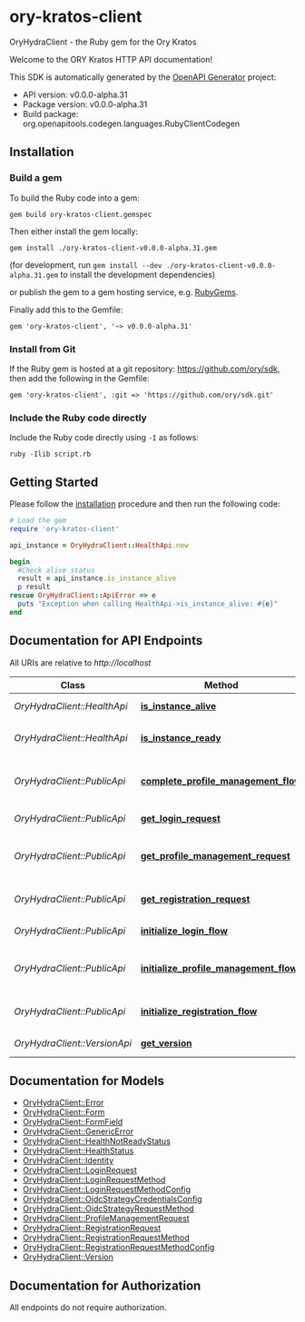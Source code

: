 # ory-kratos-client

OryHydraClient - the Ruby gem for the Ory Kratos

Welcome to the ORY Kratos HTTP API documentation!

This SDK is automatically generated by the [OpenAPI Generator](https://openapi-generator.tech) project:

- API version: v0.0.0-alpha.31
- Package version: v0.0.0-alpha.31
- Build package: org.openapitools.codegen.languages.RubyClientCodegen

## Installation

### Build a gem

To build the Ruby code into a gem:

```shell
gem build ory-kratos-client.gemspec
```

Then either install the gem locally:

```shell
gem install ./ory-kratos-client-v0.0.0-alpha.31.gem
```

(for development, run `gem install --dev ./ory-kratos-client-v0.0.0-alpha.31.gem` to install the development dependencies)

or publish the gem to a gem hosting service, e.g. [RubyGems](https://rubygems.org/).

Finally add this to the Gemfile:

    gem 'ory-kratos-client', '~> v0.0.0-alpha.31'

### Install from Git

If the Ruby gem is hosted at a git repository: https://github.com/ory/sdk, then add the following in the Gemfile:

    gem 'ory-kratos-client', :git => 'https://github.com/ory/sdk.git'

### Include the Ruby code directly

Include the Ruby code directly using `-I` as follows:

```shell
ruby -Ilib script.rb
```

## Getting Started

Please follow the [installation](#installation) procedure and then run the following code:

```ruby
# Load the gem
require 'ory-kratos-client'

api_instance = OryHydraClient::HealthApi.new

begin
  #Check alive status
  result = api_instance.is_instance_alive
  p result
rescue OryHydraClient::ApiError => e
  puts "Exception when calling HealthApi->is_instance_alive: #{e}"
end

```

## Documentation for API Endpoints

All URIs are relative to *http://localhost*

Class | Method | HTTP request | Description
------------ | ------------- | ------------- | -------------
*OryHydraClient::HealthApi* | [**is_instance_alive**](docs/HealthApi.md#is_instance_alive) | **GET** /health/alive | Check alive status
*OryHydraClient::HealthApi* | [**is_instance_ready**](docs/HealthApi.md#is_instance_ready) | **GET** /health/ready | Check readiness status
*OryHydraClient::PublicApi* | [**complete_profile_management_flow**](docs/PublicApi.md#complete_profile_management_flow) | **POST** /profiles | Complete Profile Management Flow
*OryHydraClient::PublicApi* | [**get_login_request**](docs/PublicApi.md#get_login_request) | **GET** /auth/browser/requests/login | Get Login Request
*OryHydraClient::PublicApi* | [**get_profile_management_request**](docs/PublicApi.md#get_profile_management_request) | **GET** /profiles/requests | Get Profile Management Request (via cookie)
*OryHydraClient::PublicApi* | [**get_registration_request**](docs/PublicApi.md#get_registration_request) | **GET** /auth/browser/requests/registration | Get Registration Request
*OryHydraClient::PublicApi* | [**initialize_login_flow**](docs/PublicApi.md#initialize_login_flow) | **GET** /auth/browser/login | Initialize a Login Flow
*OryHydraClient::PublicApi* | [**initialize_profile_management_flow**](docs/PublicApi.md#initialize_profile_management_flow) | **GET** /profiles | Initialize Profile Management Flow
*OryHydraClient::PublicApi* | [**initialize_registration_flow**](docs/PublicApi.md#initialize_registration_flow) | **GET** /auth/browser/registration | Initialize a Registration Flow
*OryHydraClient::VersionApi* | [**get_version**](docs/VersionApi.md#get_version) | **GET** /version | Get service version


## Documentation for Models

 - [OryHydraClient::Error](docs/Error.md)
 - [OryHydraClient::Form](docs/Form.md)
 - [OryHydraClient::FormField](docs/FormField.md)
 - [OryHydraClient::GenericError](docs/GenericError.md)
 - [OryHydraClient::HealthNotReadyStatus](docs/HealthNotReadyStatus.md)
 - [OryHydraClient::HealthStatus](docs/HealthStatus.md)
 - [OryHydraClient::Identity](docs/Identity.md)
 - [OryHydraClient::LoginRequest](docs/LoginRequest.md)
 - [OryHydraClient::LoginRequestMethod](docs/LoginRequestMethod.md)
 - [OryHydraClient::LoginRequestMethodConfig](docs/LoginRequestMethodConfig.md)
 - [OryHydraClient::OidcStrategyCredentialsConfig](docs/OidcStrategyCredentialsConfig.md)
 - [OryHydraClient::OidcStrategyRequestMethod](docs/OidcStrategyRequestMethod.md)
 - [OryHydraClient::ProfileManagementRequest](docs/ProfileManagementRequest.md)
 - [OryHydraClient::RegistrationRequest](docs/RegistrationRequest.md)
 - [OryHydraClient::RegistrationRequestMethod](docs/RegistrationRequestMethod.md)
 - [OryHydraClient::RegistrationRequestMethodConfig](docs/RegistrationRequestMethodConfig.md)
 - [OryHydraClient::Version](docs/Version.md)


## Documentation for Authorization

 All endpoints do not require authorization.

